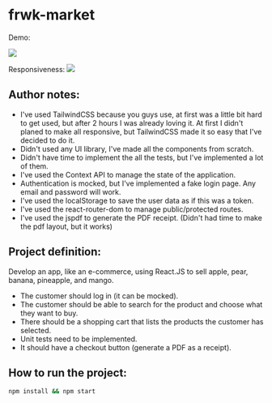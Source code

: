 # frwk-market

Demo:

![](demo.gif)

Responsiveness:
![](demo-responsividade.gif)

## Author notes:
- I've used TailwindCSS because you guys use, at first was a little bit hard to get used, but after 2 hours I was already loving it. At first I didn't planed to make all responsive, but TailwindCSS made it so easy that I've decided to do it.
- Didn't used any UI library, I've made all the components from scratch.
- Didn't have time to implement the all the tests, but I've implemented a lot of them.
- I've used the Context API to manage the state of the application.
- Authentication is mocked, but I've implemented a fake login page. Any email and password will work.
- I've used the localStorage to save the user data as if this was a token.
- I've used the react-router-dom to manage public/protected routes.
- I've used the jspdf to generate the PDF receipt. (Didn't had time to make the pdf layout, but it works)

## Project definition:
Develop an app, like an e-commerce, using React.JS to sell apple, pear, banana, pineapple, and mango.

- The customer should log in (it can be mocked).
- The customer should be able to search for the product and choose what they want to buy.
- There should be a shopping cart that lists the products the customer has selected.
- Unit tests need to be implemented.
- It should have a checkout button (generate a PDF as a receipt).

## How to run the project:
```bash
npm install && npm start
```